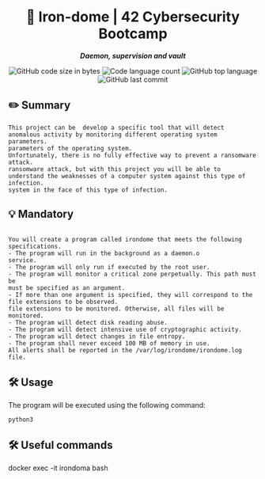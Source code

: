 <h1 align="center">
📖 Iron-dome | 42 Cybersecurity Bootcamp
</h1>

<p align="center">
	<b><i>Daemon, supervision and vault</i></b><br>
</p>

<p align="center">
	<img alt="GitHub code size in bytes" src="https://img.shields.io/github/languages/code-size/Falitomal/inquisitor?color=lightblue" />
	<img alt="Code language count" src="https://img.shields.io/github/languages/count/Falitomal/inquisitor?color=yellow" />
	<img alt="GitHub top language" src="https://img.shields.io/github/languages/top/Falitomal/inquisitor?color=blue" />
	<img alt="GitHub last commit" src="https://img.shields.io/github/last-commit/Falitomal/inquisitor?color=green" />
</p>

## ✏️ Summary
```
This project can be  develop a specific tool that will detect anomalous activity by monitoring different operating system parameters.
parameters of the operating system.
Unfortunately, there is no fully effective way to prevent a ransomware attack.
ransomware attack, but with this project you will be able to understand the weaknesses of a computer system against this type of infection.
system in the face of this type of infection.
```

## 💡 Mandatory
```

You will create a program called irondome that meets the following specifications.
- The program will run in the background as a daemon.o
service.
- The program will only run if executed by the root user.
- The program will monitor a critical zone perpetually. This path must be
must be specified as an argument.
- If more than one argument is specified, they will correspond to the file extensions to be observed.
file extensions to be monitored. Otherwise, all files will be monitored.
- The program will detect disk reading abuse.
- The program will detect intensive use of cryptographic activity.
- The program will detect changes in file entropy.
- The program shall never exceed 100 MB of memory in use.
All alerts shall be reported in the /var/log/irondome/irondome.log file.

```

## 🛠️ Usage

The program will be executed using the following command:

```
python3 
```



##  🛠️ Useful commands
docker exec -it irondoma bash
```


```